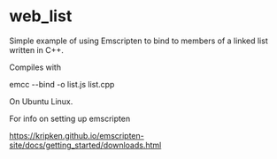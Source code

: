 # web_list
Simple example of using Emscripten to bind to members of a linked list written in C++.

Compiles with 

emcc  --bind -o list.js list.cpp

On Ubuntu Linux.

For info on setting up emscripten

https://kripken.github.io/emscripten-site/docs/getting_started/downloads.html


